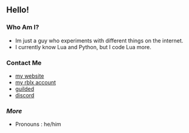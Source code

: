 ## Hello!
### **Who Am I?**
- Im just a guy who experiments with different things on the internet.
- I currently know Lua and Python, but I code Lua more.
### **Contact Me**
- [my website](https://nikoniyazi.github.io)
- [my rblx account](https://www.roblox.com/users/1369915386/profile)
- [guilded](https://guilded.gg/s0meone)
- [discord](https://discord.com/users/829364460887474216)
### *More*
- Pronouns : he/him
